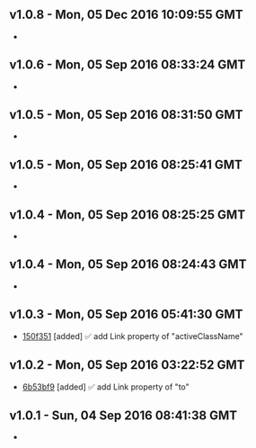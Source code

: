 v1.0.8 - Mon, 05 Dec 2016 10:09:55 GMT
--------------------------------------

- 


v1.0.6 - Mon, 05 Sep 2016 08:33:24 GMT
--------------------------------------

- 


v1.0.5 - Mon, 05 Sep 2016 08:31:50 GMT
--------------------------------------

- 


v1.0.5 - Mon, 05 Sep 2016 08:25:41 GMT
--------------------------------------

- 


v1.0.4 - Mon, 05 Sep 2016 08:25:25 GMT
--------------------------------------

- 


v1.0.4 - Mon, 05 Sep 2016 08:24:43 GMT
--------------------------------------

- 


v1.0.3 - Mon, 05 Sep 2016 05:41:30 GMT
--------------------------------------

- [150f351](../../commit/150f351) [added] ✅ add Link property of "activeClassName"


v1.0.2 - Mon, 05 Sep 2016 03:22:52 GMT
--------------------------------------

- [6b53bf9](../../commit/6b53bf9) [added] ✅ add Link property of "to"


v1.0.1 - Sun, 04 Sep 2016 08:41:38 GMT
--------------------------------------

- 